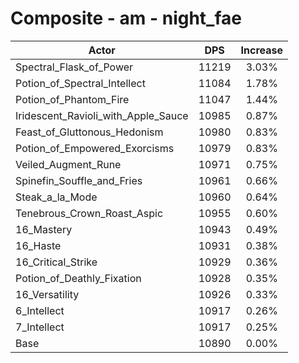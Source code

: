 # Composite - am - night_fae
| Actor | DPS | Increase |
|---|:---:|:---:|
|Spectral_Flask_of_Power|11219|3.03%|
|Potion_of_Spectral_Intellect|11084|1.78%|
|Potion_of_Phantom_Fire|11047|1.44%|
|Iridescent_Ravioli_with_Apple_Sauce|10985|0.87%|
|Feast_of_Gluttonous_Hedonism|10980|0.83%|
|Potion_of_Empowered_Exorcisms|10979|0.83%|
|Veiled_Augment_Rune|10971|0.75%|
|Spinefin_Souffle_and_Fries|10961|0.66%|
|Steak_a_la_Mode|10960|0.64%|
|Tenebrous_Crown_Roast_Aspic|10955|0.60%|
|16_Mastery|10943|0.49%|
|16_Haste|10931|0.38%|
|16_Critical_Strike|10929|0.36%|
|Potion_of_Deathly_Fixation|10928|0.35%|
|16_Versatility|10926|0.33%|
|6_Intellect|10917|0.26%|
|7_Intellect|10917|0.25%|
|Base|10890|0.00%|
